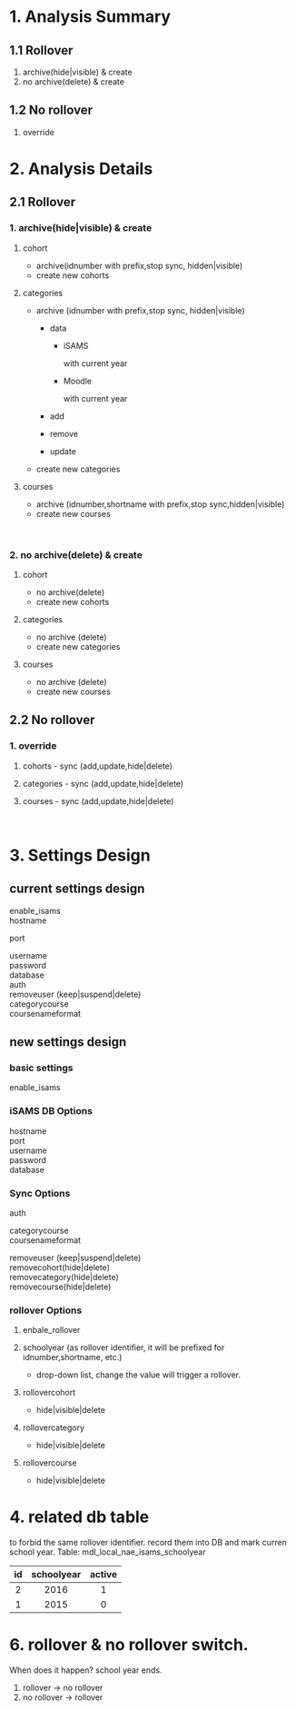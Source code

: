 # 1. Analysis Summary 

## 1.1 Rollover    
  1. archive(hide|visible) & create
  2. no archive(delete) & create

## 1.2 No rollover 
  1. override

# 2. Analysis Details
##  2.1 Rollover 
### 1. archive(hide|visible) & create

1. cohort 
   * archive(idnumber with prefix,stop sync, hidden|visible)
   * create new cohorts

2. categories  
   * archive (idnumber with prefix,stop sync, hidden|visible)
     * data

       * iSAMS

         with current year

       * Moodle

         with current year
     

     * add
     * remove
     * update

   * create new categories

3. courses 
   * archive (idnumber,shortname with prefix,stop sync,hidden|visible)
   * create new courses

   ​


### 2. no archive(delete) & create

1. cohort 
   * no archive(delete)
   * create new cohorts

2. categories  
   * no archive (delete)
   * create new categories

3. courses 
   * no archive (delete)
   * create new courses


## 2.2 No rollover
### 1. override
1. cohorts - sync (add,update,hide|delete)
2. categories - sync (add,update,hide|delete)
3. courses - sync (add,update,hide|delete)

   ​


# 3. Settings Design

## current settings design
enable_isams    
hostname    

port

username   
password   
database   
auth   
removeuser (keep|suspend|delete)  
categorycourse   
coursenameformat  

## new settings design

### basic settings 
enable_isams   


### iSAMS DB Options
hostname  
port    
username   
password    
database 

### Sync Options 
auth   

categorycourse   
coursenameformat  

removeuser (keep|suspend|delete)    
removecohort(hide|delete)       
removecategory(hide|delete)   
removecourse(hide|delete)   

### rollover Options

1. enbale_rollover 

2. schoolyear (as rollover identifier, it will be prefixed for idnumber,shortname, etc.)
   * drop-down list, change the  value will trigger a rollover.
3. rollovercohort 
   * hide|visible|delete
4. rollovercategory 
   * hide|visible|delete
5. rollovercourse 
   * hide|visible|delete

# 4. related db table  
to forbid the same rollover identifier. record them into DB and mark curren school year.
Table: mdl_local_nae_isams_schoolyear

|  id  | schoolyear | active |
| :--: | :--------: | :----: |
|  2   |    2016    |   1    |
|  1   |    2015    |   0    |


# 6. rollover & no rollover switch.  
When does it happen? school year ends.  
1. rollover -> no rollover  
2. no rollover -> rollover


